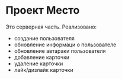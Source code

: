 # Проект Место
Это серверная часть. 
Реализовано:
* создание пользователя
* обновление информаци о пользователе
* обновление автараки пользователя
* добавление карточки
* удаление карточки
* лайк/дизлайк карточки
